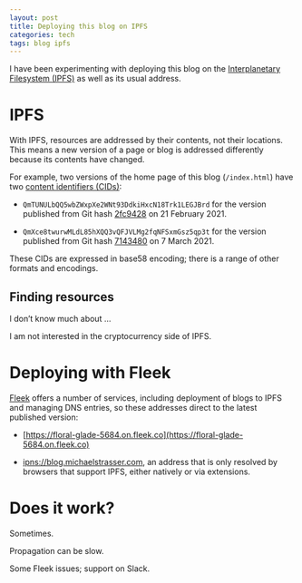 ```yaml
---
layout: post
title: Deploying this blog on IPFS
categories: tech
tags: blog ipfs
---
```


I have been experimenting with deploying this blog on the [Interplanetary Filesystem
(IPFS)](https://ipfs.io) as well as its usual address.

# IPFS

With IPFS, resources are addressed by their contents, not their locations. This means a new version
of a page or blog is addressed differently because its contents have changed.

For example, two versions of the home page of this blog (`/index.html`) have two [content
identifiers (CIDs)](https://docs.ipfs.io/concepts/content-addressing/):

- `QmTUNULbQQ5wbZWxpXe2WNt93DdkiHxcN18Trk1LEGJBrd` for the version published from Git hash 
  [2fc9428](https://github.com/mjstrasser/mjstrasser.github.io/tree/6b494eaf9cd4908f42908365014d2d6d3b28c24b) on 21 February 2021. 
  
- `QmXce8twurwMLdL85hXQQ3vQFJVLMg2fqNFSxmGsz5qp3t` for the version published from Git hash
  [7143480](https://github.com/mjstrasser/mjstrasser.github.io/tree/7143480932428a8d7b38ccadf9590caa446e5d12) on 7 March 2021.
  
These CIDs are expressed in base58 encoding; there is a range of other
formats and encodings.

## Finding resources

I don’t know much about …

I am not interested in the cryptocurrency side of IPFS.

# Deploying with Fleek

[Fleek](https://fleek.co) offers a number of services, including deployment of blogs
to IPFS and managing DNS entries, so these addresses direct to the latest published
version:

- [https://floral-glade-5684.on.fleek.co](https://floral-glade-5684.on.fleek.co)

- [ipns://blog.michaelstrasser.com](ipns://blog.michaelstrasser.com), an address that
  is only resolved by browsers that support IPFS, either natively or via extensions.

# Does it work?

Sometimes. 

Propagation can be slow.

Some Fleek issues; support on Slack.
